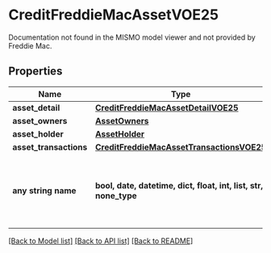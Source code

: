 # CreditFreddieMacAssetVOE25

Documentation not found in the MISMO model viewer and not provided by Freddie Mac.

## Properties
Name | Type | Description | Notes
------------ | ------------- | ------------- | -------------
**asset_detail** | [**CreditFreddieMacAssetDetailVOE25**](CreditFreddieMacAssetDetailVOE25.md) |  | 
**asset_owners** | [**AssetOwners**](AssetOwners.md) |  | 
**asset_holder** | [**AssetHolder**](AssetHolder.md) |  | 
**asset_transactions** | [**CreditFreddieMacAssetTransactionsVOE25**](CreditFreddieMacAssetTransactionsVOE25.md) |  | 
**any string name** | **bool, date, datetime, dict, float, int, list, str, none_type** | any string name can be used but the value must be the correct type | [optional]

[[Back to Model list]](../README.md#documentation-for-models) [[Back to API list]](../README.md#documentation-for-api-endpoints) [[Back to README]](../README.md)


